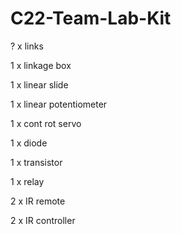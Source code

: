 # C22-Team-Lab-Kit

  ? x links
  
  1 x linkage box
  
  1 x linear slide
  
  1 x linear potentiometer
  
  1 x cont rot servo
  
  1 x diode
  
  1 x transistor
  
  1 x relay
  
  2 x IR remote
  
  2 x IR controller
